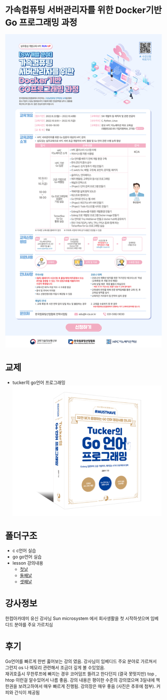 
# 가속컴퓨팅 서버관리자를 위한 Docker기반 Go 프로그래밍 과정
![커리큘럼](./lesson/img/2022_offline_oct_EDM_2.png)  



# 교제 
- tucker의 go언어 프로그래밍
![커리큘럼](./lesson/img/tucker-book.png)  

# 폴더구조
- c c언어 실습
- go go언어 실습
- lesson 강의내용
  - [첫날](./lesson/day1.md)
  - [둘째날](./lesson/day2.md)
  - [셋째날](./lesson/day3.md)

# 강사정보
한컴아카데미 유신 강사님
Sun microsystem 에서 회사생활을 첫 시작하셧으며 임베디드 분야를 주요 가르치심

# 후기
 Go언어를 빠르게 한번 훓어보는 강의 였음. 강사님이 임베디드 주요 분야로 가르쳐서 그런지 os 나 메모리 관련해서 조금더 깊게 볼 수있었음.   
 재귀호출시 무한루프에 빠지는 경우 코어덤프 뜰려고 한다던지 (결국 못떳지만) top , htop 이런걸 알수있어서 나름 좋음.
 강의 내용은 평이한 수준의 강의였으며 3일내에 책한권을 보려고하여서 매우 빠르게 진행됨.
 강의장은 매우 좋음 (사진은 추후에 첨부). 커피와 간식이 제공됨

